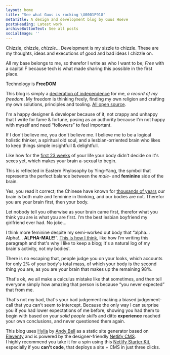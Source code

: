 ```yaml
---
layout: home
title: "See what Guus is rocking \U0001F918"
metaTitle: A design and development blog by Guus Hoeve
postsHeading: Latest work
archiveButtonText: See all posts
socialImage: ''
---
```

Chizzle, chizzle, *chizzle*... Development is my sizzle to chizzle. These are my thoughts, ideas and executions of good and bad ideas I chizzle on. 

All my base belongs to me, so therefor I write as who I want to be; *Free* with a capital F because tech is what made sharing this possible in the first place. 

Technology is **FreeDOM** 

This blog is simply a [decleration of independence]() for me, *a record of my freedom*. My freedom is thinking freely, finding my own religion and crafting my own solutions, principles and tooling. [All open source]().

I'm a happy designer & developer because of it, not crappy and unhappy that I write for fame & fortune, posing as an authority because I'm not happy with myself and need “followers” to feel important. 

If I don't believe me, you don't believe me. I believe me to be a logical holistic thinker, a spiritual old soul, and a lesbian-orriented brain who likes to keep things simple insightfull & delightfull.

Like how for the [first 23 weeks]() of your life your body didn't decide on it's sexes yet, which makes your brain a-sexual to begin. 

This is reflected in Eastern Phylosophy by Ying-Yang, the symbol that represents the perfect balance between the *male*- and **feminine** side of the brain. 

Yes, you read it correct; the Chinese have known for [thousands of years]() our brain is both male and feminine in thinking, and our bodies are not. Therefor you are your brain first, then your body. 

Let nobody tell you otherwise as your brain came first, therefor what you think you are is what you are first. I'm the best lesbian boyfriend my girlfriend ever had. No joke...

I think more feminine despite my semi-worked out body that “alpha... Alpha!... **ALPHA-MALE!**”. [This is how I think](), like how I'm writing this paragraph and that's why I like to keep a blog; It's a natural log of my brain's activity, not my bodies'.

There is no escaping that, people judge you on your looks, which accounts for only 2% of your body's total mass, of which your body is the second thing you are, as you are your brain that makes up the remaining 98%. 

That's ok, we all make a calculus mistake like that sometimes, and then tell everyone simply how amazing that person is because “you never expected” that from me. 

That's not my bad, that's your bad judgement making a biased judgement-call that you can't seem to intercept. Because the only way I can surprise you if you had lower expectations of me before, showing you had them to begin with based on your *solid people skills* and ditto **experience** reached your own conclusions, and never questioned them again.

This blog uses [Hylia](https://app.netlify.com/start/deploy?repository=https://github.com/andybelldesign/hylia) by [Andy Bell](https://twitter.com/andybelldesign) as a static site generator based on [Eleventy](https://11ty.io) and is powered by the designer-friendly [Netlify CMS](https://www.netlifycms.org/). <br>I highly recommend you take it for a spin using this [Netlify Starter Kit](https://app.netlify.com/start/deploy?repository=https://github.com/andybelldesign/hylia), especially if you **can't code**, that deploys a site + CMS in just three clicks.
